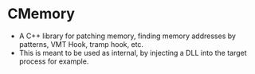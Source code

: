 # CMemory
- A C++ library for patching memory, finding memory addresses by patterns, VMT Hook, tramp hook, etc.
- This is meant to be used as internal, by injecting a DLL into the target process for example.
